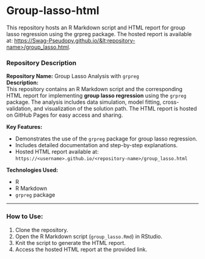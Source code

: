 # Group-lasso-html
This repository hosts an R Markdown script and HTML report for group lasso regression using the grpreg package. The hosted report is available at: https://Swag-Pseudopy.github.io/&lt;repository-name>/group_lasso.html.
### **Repository Description**

**Repository Name:** Group Lasso Analysis with `grpreg`  
**Description:**  
This repository contains an R Markdown script and the corresponding HTML report for implementing **group lasso regression** using the `grpreg` package. The analysis includes data simulation, model fitting, cross-validation, and visualization of the solution path. The HTML report is hosted on GitHub Pages for easy access and sharing.

**Key Features:**
- Demonstrates the use of the `grpreg` package for group lasso regression.
- Includes detailed documentation and step-by-step explanations.
- Hosted HTML report available at: `https://<username>.github.io/<repository-name>/group_lasso.html`

**Technologies Used:**
- R
- R Markdown
- `grpreg` package

---

### **How to Use:**
1. Clone the repository.
2. Open the R Markdown script (`group_lasso.Rmd`) in RStudio.
3. Knit the script to generate the HTML report.
4. Access the hosted HTML report at the provided link.
